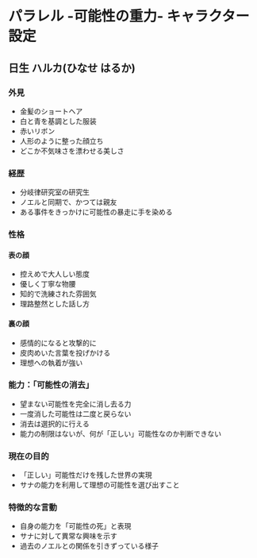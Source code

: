 # パラレル -可能性の重力- キャラクター設定

## 日生 ハルカ(ひなせ はるか)

### 外見
- 金髪のショートヘア
- 白と青を基調とした服装
- 赤いリボン
- 人形のように整った顔立ち
- どこか不気味さを漂わせる美しさ

### 経歴
- 分岐律研究室の研究生
- ノエルと同期で、かつては親友
- ある事件をきっかけに可能性の暴走に手を染める

### 性格
#### 表の顔
- 控えめで大人しい態度
- 優しく丁寧な物腰
- 知的で洗練された雰囲気
- 理路整然とした話し方

#### 裏の顔
- 感情的になると攻撃的に
- 皮肉めいた言葉を投げかける
- 理想への執着が強い

### 能力：「可能性の消去」
- 望まない可能性を完全に消し去る力
- 一度消した可能性は二度と戻らない
- 消去は選択的に行える
- 能力の制限はないが、何が「正しい」可能性なのか判断できない

### 現在の目的
- 「正しい」可能性だけを残した世界の実現
- サナの能力を利用して理想の可能性を選び出すこと

### 特徴的な言動
- 自身の能力を「可能性の死」と表現
- サナに対して異常な興味を示す
- 過去のノエルとの関係を引きずっている様子